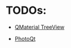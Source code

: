 # TODOs:

- [QMaterial TreeView](https://github.com/mangohl/QMaterial-TreeView)

- [PhotoQt](https://github.com/luspi/photoqt#photoqt)

